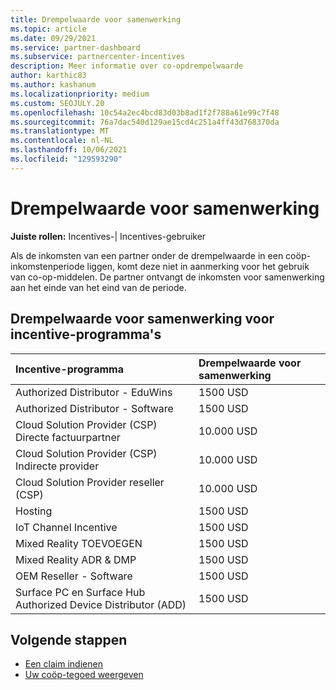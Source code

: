 ```yaml
---
title: Drempelwaarde voor samenwerking
ms.topic: article
ms.date: 09/29/2021
ms.service: partner-dashboard
ms.subservice: partnercenter-incentives
description: Meer informatie over co-opdrempelwaarde
author: karthic83
ms.author: kashanum
ms.localizationpriority: medium
ms.custom: SEOJULY.20
ms.openlocfilehash: 10c54a2ec4bcd83d03b8ad1f2f788a61e99c7f48
ms.sourcegitcommit: 76a7dac540d129ae15cd4c251a4ff43d768370da
ms.translationtype: MT
ms.contentlocale: nl-NL
ms.lasthandoff: 10/06/2021
ms.locfileid: "129593290"
---
```

# <a name="co-op-threshold"></a>Drempelwaarde voor samenwerking 

**Juiste rollen:** Incentives-| Incentives-gebruiker

Als de inkomsten van een partner onder de drempelwaarde in een coöp-inkomstenperiode liggen, komt deze niet in aanmerking voor het gebruik van co-op-middelen. De partner ontvangt de inkomsten voor samenwerking aan het einde van het eind van de periode.

## <a name="co-op-threshold-for-incentive-programs"></a>Drempelwaarde voor samenwerking voor incentive-programma's 

|  Incentive-programma |Drempelwaarde voor samenwerking |  
| :----------- | :----------- | 
|Authorized Distributor - EduWins|1500 USD|
|Authorized Distributor - Software|1500 USD|
|Cloud Solution Provider (CSP) Directe factuurpartner|10.000 USD|
|Cloud Solution Provider (CSP) Indirecte provider|10.000 USD|
|Cloud Solution Provider reseller (CSP)|10.000 USD|
|Hosting|1500 USD|
|IoT Channel Incentive|1500 USD|
|Mixed Reality TOEVOEGEN|1500 USD|
|Mixed Reality ADR & DMP |1500 USD|
|OEM Reseller - Software|1500 USD|
|Surface PC en Surface Hub Authorized Device Distributor (ADD)|1500 USD|

## <a name="next-steps"></a>Volgende stappen

- [Een claim indienen](create-incentives-claims.md)
- [Uw coöp-tegoed weergeven](incentives-view-funds.md)
